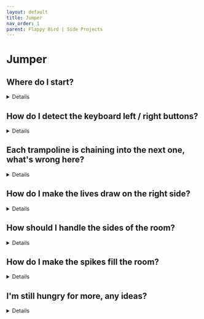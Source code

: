 ```yaml
---
layout: default
title: Jumper
nav_order: 1
parent: Flappy Bird | Side Projects
---
```


# Jumper

## Where do I start?

<details markdown="1">

Here's roughly the order I followed when implementing this project

1. Create ``sPlayer``, ``sSpike``, ``sTrampoline``, and ``sLife`` sprites
1. Create objects ``oPlayer``, ``oSpike``, and ``oTrampoline``
1. Add ``dx`` / ``dy`` and gravity logic to ``oPlayer``
1. Trigger a jump when ``oPlayer`` collides with ``oTrampoline``
1. Make the player move left/right in response to the keyboard keys
1. Make the room tall, and set the view to follow the ``oPlayer``
1. Trigger a room transition when the player goes above the room
1. Add spikes along the bottom of the room, and make them follow the ``oPlayer``
1. Restart the room when ``oPlayer`` collides with ``oSpike``
1. Create an ``oControl`` object, and make it persistent
1. Create a new room, ``rmStart``, set it to the first room, and add ``oControl``
1. Setup a lives variable in ``oControl`` and have it draw icons
1. When the play dies, update the lives and restart the room or the game accordingly

</details>

## How do I detect the keyboard left / right buttons?

<details markdown="1">

You'll use the ``keyboard_check_`` functions, just like you did when detecting space bar in flappy bird

All non-letter keyboard keys can be referenced using the ``vk_`` variables, so you can type it out and view the autocomplete whenever you're not sure what to use

In this case you should use ``vk_left`` and ``vk_right``

</details>

## Each trampoline is chaining into the next one, what's wrong here?

<details markdown="1">
If you look closely at the gif, you'll see that player can only collide with the trampolines when the player is moving downward. Otherwise dense trampolines would cause a chain reaction

To add some visual feedback, I actually gave the player 2 frames to clarify whether it's ready to land on a trampoline or not
</details>

## How do I make the lives draw on the right side?

<details markdown="1">
I switched things up to make it a tad trickier 😈

In flappy bird, I drew the lives at ``10``, ``40``, and ``70``. You could use raw numbers here as well, but I opted to reference the ``room_width`` variable, and start at ``room_width-96`` instead

Using ``room_width`` means the lives will continue to be at the correct spot even if you make the view/room wider (technically we should be referencesing the view or gui width, but we don't know how to do that yet)

Also, you may want to reverse the order of the sprites to make the 3rd life be on the right side instead of the left
</details>

## How should I handle the sides of the room?

<details markdown="1">
You have a few options

 * **Make Player Stop**: We haven't gone over this yet, but the easiest way to do add walls and leverage the ``solid`` property. When you mark an object as ``solid``, that means that other objects can't overlap when they collide with it. Emphasis on the *when they collide*! So if we create an ``oWall`` object which we put along the edges of the screen, and we don't want the player to stop when it hits it, we need to mark ``oWall`` as ``solid`` AND make a collision event in ``oPlayer``. The collision event doesn't need to have any code, but the event still needs to exist (it's weird, I know)

 * **Instant Wall Death**: You could also just make ``oWall`` kill the player, this is easier

 * **Extend Spikes**: Maybe we don't care if the player goes outside the room? But we can't have them using that strategy to get around the spikes, so at the very least we need to extend the spikes far enough outside the room to ensure that the player can't skip them

</details>

## How do I make the spikes fill the room?

<details markdown="1">
There are better ways to do this, but I actually made the spike sprites really tall (1280 px). That way they'll always extend to the bottom regardless of how high they are in the room
</details>

## I'm still hungry for more, any ideas?

<details markdown="1">

That's awesome! Here are some more avenues to consider

 * **Power Ups**: You can spawn power ups to make ``oPlayer`` jump higher, or move from side to side faster
 * **Level Menu**: Add a menu to let the player start from a different level
 * **High Score**: Keep track of the high score across multiple runs
 * **More Trampolines**: Add special trampolines that move, or do other tricks

</details>
